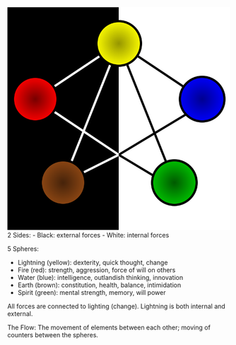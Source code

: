 <img src="./trigram.svg">
2 Sides:
 - Black: external forces
 - White: internal forces

5 Spheres:
 - Lightning (yellow): dexterity, quick thought, change
 - Fire (red): strength, aggression, force of will on others
 - Water (blue): intelligence, outlandish thinking, innovation
 - Earth (brown): constitution, health, balance, intimidation
 - Spirit (green): mental strength, memory, will power

All forces are connected to lighting (change). Lightning is both internal and external.

The Flow:
The movement of elements between each other; moving of counters between the spheres.